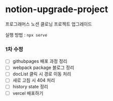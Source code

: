 # notion-upgrade-project

프로그래머스 노션 클로닝 프로젝트 업그레이드

실행 방법 : `npx serve`

### 1차 수정
- [ ] githubpages 배포 과정 정리
- [ ] webpack package 블로그 정리
- [ ] docList 클릭 시 경로 이동 처리
- [ ] 새로 고침 시 404 처리
- [ ] history state 정리
- [ ] vercel 배포하기
